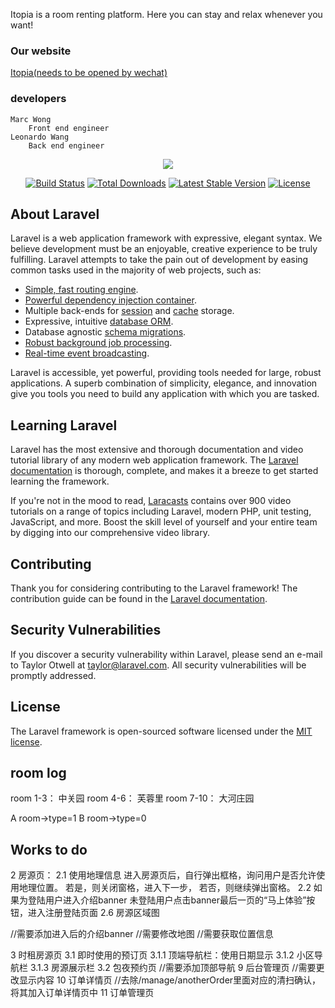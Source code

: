 Itopia is a room renting platform. Here you can stay and relax whenever you want!

### Our website

[Itopia(needs to be opened by wechat)](https://wjllance.cn)

### developers

    Marc Wong
        Front end engineer
    Leonardo Wang
        Back end engineer




<p align="center"><img src="https://laravel.com/assets/img/components/logo-laravel.svg"></p>

<p align="center">
<a href="https://travis-ci.org/laravel/framework"><img src="https://travis-ci.org/laravel/framework.svg" alt="Build Status"></a>
<a href="https://packagist.org/packages/laravel/framework"><img src="https://poser.pugx.org/laravel/framework/d/total.svg" alt="Total Downloads"></a>
<a href="https://packagist.org/packages/laravel/framework"><img src="https://poser.pugx.org/laravel/framework/v/stable.svg" alt="Latest Stable Version"></a>
<a href="https://packagist.org/packages/laravel/framework"><img src="https://poser.pugx.org/laravel/framework/license.svg" alt="License"></a>
</p>

## About Laravel

Laravel is a web application framework with expressive, elegant syntax. We believe development must be an enjoyable, creative experience to be truly fulfilling. Laravel attempts to take the pain out of development by easing common tasks used in the majority of web projects, such as:

- [Simple, fast routing engine](https://laravel.com/docs/routing).
- [Powerful dependency injection container](https://laravel.com/docs/container).
- Multiple back-ends for [session](https://laravel.com/docs/session) and [cache](https://laravel.com/docs/cache) storage.
- Expressive, intuitive [database ORM](https://laravel.com/docs/eloquent).
- Database agnostic [schema migrations](https://laravel.com/docs/migrations).
- [Robust background job processing](https://laravel.com/docs/queues).
- [Real-time event broadcasting](https://laravel.com/docs/broadcasting).

Laravel is accessible, yet powerful, providing tools needed for large, robust applications. A superb combination of simplicity, elegance, and innovation give you tools you need to build any application with which you are tasked.

## Learning Laravel

Laravel has the most extensive and thorough documentation and video tutorial library of any modern web application framework. The [Laravel documentation](https://laravel.com/docs) is thorough, complete, and makes it a breeze to get started learning the framework.

If you're not in the mood to read, [Laracasts](https://laracasts.com) contains over 900 video tutorials on a range of topics including Laravel, modern PHP, unit testing, JavaScript, and more. Boost the skill level of yourself and your entire team by digging into our comprehensive video library.

## Contributing

Thank you for considering contributing to the Laravel framework! The contribution guide can be found in the [Laravel documentation](http://laravel.com/docs/contributions).

## Security Vulnerabilities

If you discover a security vulnerability within Laravel, please send an e-mail to Taylor Otwell at taylor@laravel.com. All security vulnerabilities will be promptly addressed.

## License

The Laravel framework is open-sourced software licensed under the [MIT license](http://opensource.org/licenses/MIT).

## room log
room 1-3： 中关园
room 4-6： 芙蓉里
room 7-10： 大河庄园

A room->type=1
B room->type=0
## Works to do
2 房源页：
    2.1        使用地理信息
                进入房源页后，自行弹出框格，询问用户是否允许使用地理位置。
                若是，则关闭窗格，进入下一步，
                若否，则继续弹出窗格。
    2.2        如果为登陆用户进入介绍banner
                未登陆用户点击banner最后一页的“马上体验”按钮，进入注册登陆页面
    2.6        房源区域图

//需要添加进入后的介绍banner
//需要修改地图
//需要获取位置信息

3       时租房源页
    3.1        即时使用的预订页
        3.1.1     顶端导航栏：使用日期显示
        3.1.2     小区导航栏
        3.1.3     房源展示栏
    3.2        包夜预约页
//需要添加顶部导航
9        后台管理页
//需要更改显示内容
10        订单详情页
//去除/manage/anotherOrder里面对应的清扫确认，将其加入订单详情页中
11        订单管理页
